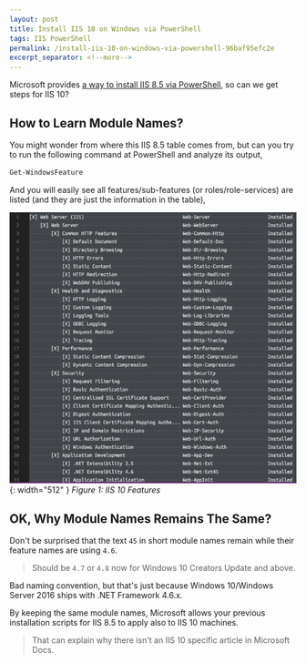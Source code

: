 ```yaml
---
layout: post
title: Install IIS 10 on Windows via PowerShell
tags: IIS PowerShell
permalink: /install-iis-10-on-windows-via-powershell-96baf95efc2e
excerpt_separator: <!--more-->
---
```


Microsoft provides [a way to install IIS 8.5 via PowerShell](https://docs.microsoft.com/iis/install/installing-iis-85/installing-iis-85-on-windows-server-2012-r2#modules-in-iis-85), so can we get steps for IIS 10?

<!--more-->

## How to Learn Module Names?
You might wonder from where this IIS 8.5 table comes from, but can you try to run the following command at PowerShell and analyze its output,

``` powershell
Get-WindowsFeature
```

And you will easily see all features/sub-features (or roles/role-services) are listed (and they are just the information in the table),

![img-description](/images/iis85-features.png){: width="512" }
_Figure 1: IIS 10 Features_

## OK, Why Module Names Remains The Same?

Don't be surprised that the text `45` in short module names remain while their feature names are using `4.6`.

> Should be `4.7` or `4.8` now for Windows 10 Creators Update and above.

Bad naming convention, but that's just because Windows 10/Windows Server 2016 ships with .NET Framework 4.6.x.

By keeping the same module names, Microsoft allows your previous installation scripts for IIS 8.5 to apply also to IIS 10 machines.

> That can explain why there isn't an IIS 10 specific article in Microsoft Docs.
